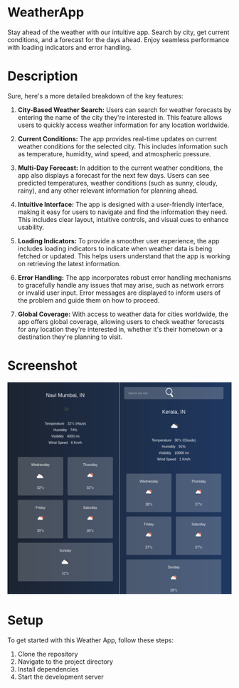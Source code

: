 # WeatherApp
Stay ahead of the weather with our intuitive app. Search by city, get current conditions, and a forecast for the days ahead. Enjoy seamless performance with loading indicators and error handling.

# Description
Sure, here's a more detailed breakdown of the key features:

1. **City-Based Weather Search:** Users can search for weather forecasts by entering the name of the city they're interested in. This feature allows users to quickly access weather information for any location worldwide.

2. **Current Conditions:** The app provides real-time updates on current weather conditions for the selected city. This includes information such as temperature, humidity, wind speed, and atmospheric pressure.

3. **Multi-Day Forecast:** In addition to the current weather conditions, the app also displays a forecast for the next few days. Users can see predicted temperatures, weather conditions (such as sunny, cloudy, rainy), and any other relevant information for planning ahead.

4. **Intuitive Interface:** The app is designed with a user-friendly interface, making it easy for users to navigate and find the information they need. This includes clear layout, intuitive controls, and visual cues to enhance usability.

5. **Loading Indicators:** To provide a smoother user experience, the app includes loading indicators to indicate when weather data is being fetched or updated. This helps users understand that the app is working on retrieving the latest information.

6. **Error Handling:** The app incorporates robust error handling mechanisms to gracefully handle any issues that may arise, such as network errors or invalid user input. Error messages are displayed to inform users of the problem and guide them on how to proceed.

7. **Global Coverage:** With access to weather data for cities worldwide, the app offers global coverage, allowing users to check weather forecasts for any location they're interested in, whether it's their hometown or a destination they're planning to visit.

# Screenshot
![Screenshot](https://github.com/GITAkash12/WeatherApp/blob/main/SCREENSHOT.png)

# Setup

To get started with this Weather App, follow these steps:

1. Clone the repository
2. Navigate to the project directory
3. Install dependencies
4. Start the development server






